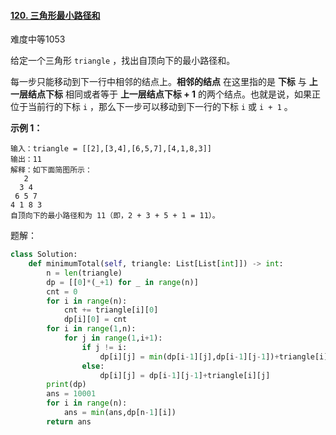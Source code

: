 #### [120. 三角形最小路径和](https://leetcode.cn/problems/triangle/)

难度中等1053

给定一个三角形 `triangle` ，找出自顶向下的最小路径和。

每一步只能移动到下一行中相邻的结点上。**相邻的结点** 在这里指的是 **下标** 与 **上一层结点下标** 相同或者等于 **上一层结点下标 + 1** 的两个结点。也就是说，如果正位于当前行的下标 `i` ，那么下一步可以移动到下一行的下标 `i` 或 `i + 1` 。

 

**示例 1：**

```
输入：triangle = [[2],[3,4],[6,5,7],[4,1,8,3]]
输出：11
解释：如下面简图所示：
   2
  3 4
 6 5 7
4 1 8 3
自顶向下的最小路径和为 11（即，2 + 3 + 5 + 1 = 11）。
```



题解：

```python
class Solution:
    def minimumTotal(self, triangle: List[List[int]]) -> int:
        n = len(triangle)
        dp = [[0]*(_+1) for _ in range(n)]
        cnt = 0
        for i in range(n):
            cnt += triangle[i][0]
            dp[i][0] = cnt
        for i in range(1,n):
            for j in range(1,i+1):
                if j != i:
                    dp[i][j] = min(dp[i-1][j],dp[i-1][j-1])+triangle[i][j]
                else:
                    dp[i][j] = dp[i-1][j-1]+triangle[i][j]
        print(dp)
        ans = 10001
        for i in range(n):
            ans = min(ans,dp[n-1][i])
        return ans
```

